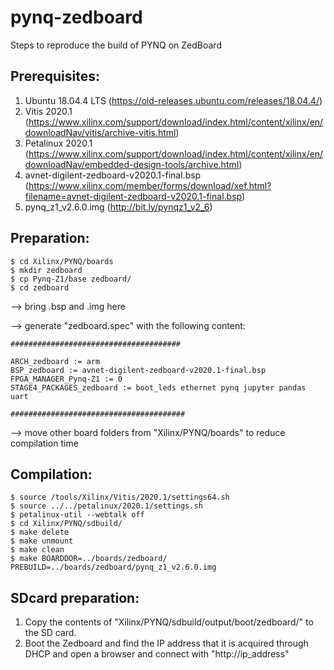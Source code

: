 # pynq-zedboard
Steps to reproduce the build of PYNQ on ZedBoard

## Prerequisites:
1) Ubuntu 18.04.4 LTS (https://old-releases.ubuntu.com/releases/18.04.4/)
2) Vitis 2020.1 (https://www.xilinx.com/support/download/index.html/content/xilinx/en/downloadNav/vitis/archive-vitis.html)
3) Petalinux 2020.1 (https://www.xilinx.com/support/download/index.html/content/xilinx/en/downloadNav/embedded-design-tools/archive.html)
4) avnet-digilent-zedboard-v2020.1-final.bsp (https://www.xilinx.com/member/forms/download/xef.html?filename=avnet-digilent-zedboard-v2020.1-final.bsp)
5) pynq_z1_v2.6.0.img (http://bit.ly/pynqz1_v2_6)

## Preparation:
```shell=
$ cd Xilinx/PYNQ/boards
$ mkdir zedboard
$ cp Pynq-Z1/base zedboard/
$ cd zedboard
```
--> bring .bsp and .img here

--> generate "zedboard.spec" with the following content:

```console=
######################################

ARCH_zedboard := arm
BSP_zedboard := avnet-digilent-zedboard-v2020.1-final.bsp
FPGA_MANAGER_Pynq-Z1 := 0
STAGE4_PACKAGES_zedboard := boot_leds ethernet pynq jupyter pandas uart

#######################################
```

--> move other board folders from "Xilinx/PYNQ/boards" to reduce compilation time

## Compilation:
```shell=
$ source /tools/Xilinx/Vitis/2020.1/settings64.sh
$ source ../../petalinux/2020.1/settings.sh
$ petalinux-util --webtalk off
$ cd Xilinx/PYNQ/sdbuild/
$ make delete
$ make unmount
$ make clean
$ make BOARDDOR=../boards/zedboard/ PREBUILD=../boards/zedboard/pynq_z1_v2.6.0.img
```

## SDcard preparation:
1) Copy the contents of "Xilinx/PYNQ/sdbuild/output/boot/zedboard/" to the SD card.
2) Boot the Zedboard and find the IP address that it is acquired through DHCP and open a browser and connect with "http://ip_address"
